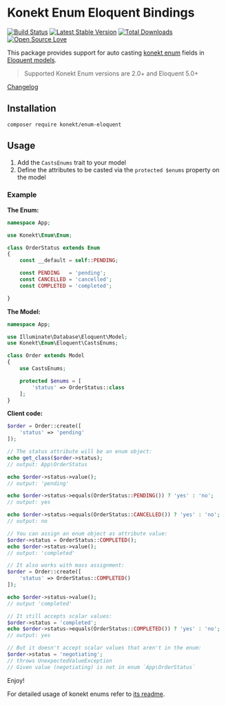 # Konekt Enum Eloquent Bindings


[![Build Status](https://travis-ci.org/artkonekt/enum-eloquent.png?branch=master)](https://travis-ci.org/artkonekt/enum-eloquent)
[![Latest Stable Version](https://poser.pugx.org/konekt/enum-eloquent/version.png)](https://packagist.org/packages/konekt/enum-eloquent)
[![Total Downloads](https://poser.pugx.org/konekt/enum-eloquent/downloads.png)](https://packagist.org/packages/konekt/enum-eloquent)
[![Open Source Love](https://badges.frapsoft.com/os/mit/mit.svg?v=102)](https://github.com/ellerbrock/open-source-badge/)

This package provides support for auto casting [konekt enum](https://github.com/artkonekt/enum) fields in [Eloquent models](https://laravel.com/docs/5.4/eloquent-mutators).

> Supported Konekt Enum versions are 2.0+ and Eloquent 5.0+

[Changelog](Changelog.md)

## Installation

`composer require konekt/enum-eloquent`

## Usage

1. Add the `CastsEnums` trait to your model
2. Define the attributes to be casted via the `protected $enums` property on the model

### Example

**The Enum:**

```php
namespace App;

use Konekt\Enum\Enum;

class OrderStatus extends Enum
{
    const __default = self::PENDING;

    const PENDING   = 'pending';
    const CANCELLED = 'cancelled';
    const COMPLETED = 'completed';

}
```

**The Model:**

```php
namespace App;

use Illuminate\Database\Eloquent\Model;
use Konekt\Enum\Eloquent\CastsEnums;

class Order extends Model
{
    use CastsEnums;

    protected $enums = [
        'status' => OrderStatus::class
    ];
}
```

**Client code:**
```php
$order = Order::create([
    'status' => 'pending'
]);

// The status attribute will be an enum object:
echo get_class($order->status);
// output: App\OrderStatus

echo $order->status->value();
// output: 'pending'

echo $order->status->equals(OrderStatus::PENDING()) ? 'yes' : 'no';
// output: yes

echo $order->status->equals(OrderStatus::CANCELLED()) ? 'yes' : 'no';
// output: no

// You can assign an enum object as attribute value:
$order->status = OrderStatus::COMPLETED();
echo $order->status->value();
// output: 'completed'

// It also works with mass assignment:
$order = Order::create([
    'status' => OrderStatus::COMPLETED()    
]);

echo $order->status->value();
// output 'completed'

// It still accepts scalar values:
$order->status = 'completed';
echo $order->status->equals(OrderStatus::COMPLETED()) ? 'yes' : 'no';
// output: yes

// But it doesn't accept scalar values that aren't in the enum:
$order->status = 'negotiating';
// throws UnexpectedValueException
// Given value (negotiating) is not in enum `App\OrderStatus`
```

Enjoy!

For detailed usage of konekt enums refer to [its readme](https://github.com/artkonekt/enum).
